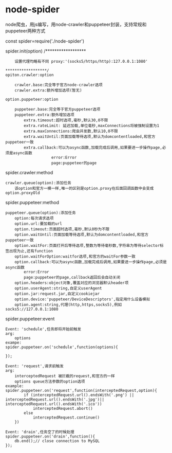 # node-spider
node爬虫，用js编写，用node-crawler和puppeteer封装，支持常规和puppeteer两种方式

const spider=require('./node-spider')

spider.init(option)
    /******************
    
        设置代理均略有不同 proxy:'(socks5/https/http):127.0.0.1:1080'  
        
    ******************/
    opiton.crawler:option
    
        crawler.base:完全等于官方node-crawler选项
        crawler.extra:额外增加选项(暂无)
            
    option.puppeteer:option
    
        puppeteer.base:完全等于官方puppeteer选项
        puppeteer.extra:额外增加选项
            extra.timeout:超时选项,毫秒,默认30,0不限
            extra.rateLimit: 延迟加载,单位毫秒,maxConnections将被强制设置为1
            extra.maxConnections:爬虫并发数,默认10,0不限
            extra.waitUntil:页面加载等待选项,默认为domcontentloaded,和官方puppeteer一致
            extra.callback:可以为async函数,加载完成后调用,如果要进一步操作page,必须是async函数
                        error:Error
                        page:puppeteer的page
                        
spider.crawler:method

    crawler.queue(option):添加任务
        该option和官方一模一样,唯一的区别是option.proxy在后面回调函数中会变成option.proxyOld


spider.puppeteer:method     
 
    puppeteer.queue(option):添加任务        
        option:每次请求选项
        option.url:要加载的url
        option.timeout:页面超时选项,毫秒,默认0秒为不限
        option.waitUntil:页面加载等待选项,默认为domcontentloaded,和官方puppeteer一致
        option.waitFor:页面打开后等待选项,整数为等待毫秒数,字符串为等待selector标签出现为止,还有function
        option.waitForOption:waitfor选项,和官方的waitFor参数一致
        option.callback:可以为async函数,加载完成后调用,如果要进一步操作page,必须是async函数
            error:Error
            page:puppeteer的page,callback返回后会自动关闭
        option.headers:object对象,覆盖对应的浏览器默认header项                                           
        option.userAgent:string,自定义userAgent
        option.jar:request.jar,自定义cookiejar
        option.device:'puppeteer/DeviceDescriptors',指定用什么设备模拟
        option.agent:string,代理(http,https,socks5),例如socks5://127.0.0.1:1080
spider.puppeteer:event
    
    Event: 'schedule',任务即将开始前触发
    arg: 
        options
    exampe:
    spider.puppeteer.on('schedule',function(options){
        
    });
    
    Event: 'request',请求前触发
    arg:
        interceptedRequest 被拦截的request,和官方的一样
        options queue方法参数的option选项
    example:
    spider.puppeteer.on('request',function(interceptedRequest,option){
            if (interceptedRequest.url().endsWith('.png') || interceptedRequest.url().endsWith('.jpg')|| interceptedRequest.url().endsWith('.ico'))
                interceptedRequest.abort()
            else
                interceptedRequest.continue()
        })
        
    Event: 'drain',任务空了的时候处理
    spider.puppeteer.on('drain',function(){
        db.end();// close connection to MySQL
    }); 
